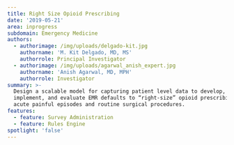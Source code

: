 ```yaml
---
title: Right Size Opioid Prescribing
date: '2019-05-21'
area: inprogress
subdomain: Emergency Medicine
authors:
  - authorimage: /img/uploads/delgado-kit.jpg
    authorname: 'M. Kit Delgado, MD, MS'
    authorrole: Principal Investigator
  - authorimage: /img/uploads/agarwal_anish_expert.jpg
    authorname: 'Anish Agarwal, MD, MPH'
    authorrole: Investigator
summary: >-
  Design a scalable model for capturing patient level data to develop,
  implement, and evaluate EMR defaults to “right-size” opioid prescribing for
  acute painful episodes and routine surgical procedures.
features:
  - feature: Survey Administration
  - feature: Rules Engine
spotlight: 'false'
---
```


